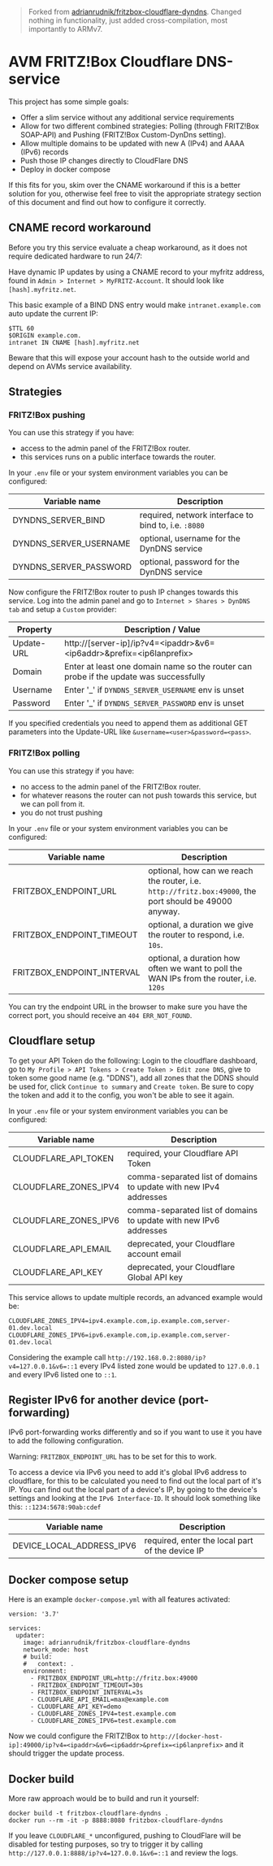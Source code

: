 > Forked from [adrianrudnik/fritzbox-cloudflare-dyndns](https://github.com/adrianrudnik/fritzbox-cloudflare-dyndns).
Changed nothing in functionality, just added cross-compilation, most importantly to ARMv7.

# AVM FRITZ!Box Cloudflare DNS-service

This project has some simple goals:

- Offer a slim service without any additional service requirements
- Allow for two different combined strategies: Polling (through FRITZ!Box SOAP-API) and Pushing (FRITZ!Box Custom-DynDns setting).
- Allow multiple domains to be updated with new A (IPv4) and AAAA (IPv6) records
- Push those IP changes directly to CloudFlare DNS
- Deploy in docker compose

If this fits for you, skim over the CNAME workaround if this is a better solution for you, otherwise feel free to visit
the appropriate strategy section of this document and find out how to configure it correctly.

## CNAME record workaround

Before you try this service evaluate a cheap workaround, as it does not require dedicated hardware to run 24/7:

Have dynamic IP updates by using a CNAME record to your myfritz address, found in `Admin > Internet > MyFRITZ-Account`.
It should look like `[hash].myfritz.net`.

This basic example of a BIND DNS entry would make `intranet.example.com` auto update the current IP:

```
$TTL 60
$ORIGIN example.com.
intranet IN CNAME [hash].myfritz.net
```

Beware that this will expose your account hash to the outside world and depend on AVMs service availability.

## Strategies

### FRITZ!Box pushing

You can use this strategy if you have:

- access to the admin panel of the FRITZ!Box router.
- this services runs on a public interface towards the router.

In your `.env` file or your system environment variables you can be configured:

| Variable name          | Description                                          |
| ---------------------- | ---------------------------------------------------- |
| DYNDNS_SERVER_BIND     | required, network interface to bind to, i.e. `:8080` |
| DYNDNS_SERVER_USERNAME | optional, username for the DynDNS service            |
| DYNDNS_SERVER_PASSWORD | optional, password for the DynDNS service            |

Now configure the FRITZ!Box router to push IP changes towards this service. Log into the admin panel and go to
`Internet > Shares > DynDNS tab` and setup a  `Custom` provider:

| Property   | Description / Value                                                                   |
| ---------- | ------------------------------------------------------------------------------------- |
| Update-URL | http://[server-ip]/ip?v4=\<ipaddr\>&v6=\<ip6addr\>&prefix=\<ip6lanprefix\>            |
| Domain     | Enter at least one domain name so the router can probe if the update was successfully |
| Username   | Enter '_' if  `DYNDNS_SERVER_USERNAME` env is unset                                   |
| Password   | Enter '_' if `DYNDNS_SERVER_PASSWORD` env is unset                                    |

If you specified credentials you need to append them as additional GET parameters into the Update-URL like `&username=<user>&password=<pass>`.

### FRITZ!Box polling

You can use this strategy if you have:

- no access to the admin panel of the FRITZ!Box router.
- for whatever reasons the router can not push towards this service, but we can poll from it.
- you do not trust pushing

In your `.env` file or your system environment variables you can be configured:

| Variable name              | Description                                                                                            |
| -------------------------- | ------------------------------------------------------------------------------------------------------ |
| FRITZBOX_ENDPOINT_URL      | optional, how can we reach the router, i.e. `http://fritz.box:49000`, the port should be 49000 anyway. |
| FRITZBOX_ENDPOINT_TIMEOUT  | optional, a duration we give the router to respond, i.e. `10s`.                                        |
| FRITZBOX_ENDPOINT_INTERVAL | optional, a duration how often we want to poll the WAN IPs from the router, i.e. `120s`                |

You can try the endpoint URL in the browser to make sure you have the correct port, you should receive an `404 ERR_NOT_FOUND`.

## Cloudflare setup

To get your API Token do the following: Login to the cloudflare dashboard, go to `My Profile > API Tokens > Create Token > Edit zone DNS`, give to token some good name (e.g. "DDNS"), add all zones that the DDNS should be used for, click `Continue to summary` and `Create token`. Be sure to copy the token and add it to the config, you won't be able to see it again.

In your `.env` file or your system environment variables you can be configured:

| Variable name         | Description                                                       |
| --------------------- | ----------------------------------------------------------------- |
| CLOUDFLARE_API_TOKEN  | required, your Cloudflare API Token                               |
| CLOUDFLARE_ZONES_IPV4 | comma-separated list of domains to update with new IPv4 addresses |
| CLOUDFLARE_ZONES_IPV6 | comma-separated list of domains to update with new IPv6 addresses |
| CLOUDFLARE_API_EMAIL  | deprecated, your Cloudflare account email                         |
| CLOUDFLARE_API_KEY    | deprecated, your Cloudflare Global API key                        |

This service allows to update multiple records, an advanced example would be:

```env
CLOUDFLARE_ZONES_IPV4=ipv4.example.com,ip.example.com,server-01.dev.local
CLOUDFLARE_ZONES_IPV6=ipv6.example.com,ip.example.com,server-01.dev.local
```

Considering the example call `http://192.168.0.2:8080/ip?v4=127.0.0.1&v6=::1` every IPv4 listed zone would be updated to
`127.0.0.1` and every IPv6 listed one to `::1`.

## Register IPv6 for another device (port-forwarding)

IPv6 port-forwarding works differently and so if you want to use it you have to add the following configuration.

Warning: `FRITZBOX_ENDPOINT_URL` has to be set for this to work.

To access a device via IPv6 you need to add it's global IPv6 address to cloudflare, for this to be calculated you need to find out the local part of it's IP.
You can find out the local part of a device's IP, by going to the device's settings and looking at the `IPv6 Interface-ID`.
It should look something like this: `::1234:5678:90ab:cdef`

| Variable name             | Description                                     |
| ------------------------- | ----------------------------------------------- |
| DEVICE_LOCAL_ADDRESS_IPV6 | required, enter the local part of the device IP |

## Docker compose setup

Here is an example `docker-compose.yml` with all features activated:

```
version: '3.7'

services:
  updater:
    image: adrianrudnik/fritzbox-cloudflare-dyndns
    network_mode: host
    # build:
    #   context: .
    environment:
      - FRITZBOX_ENDPOINT_URL=http://fritz.box:49000
      - FRITZBOX_ENDPOINT_TIMEOUT=30s
      - FRITZBOX_ENDPOINT_INTERVAL=3s
      - CLOUDFLARE_API_EMAIL=max@example.com
      - CLOUDFLARE_API_KEY=demo
      - CLOUDFLARE_ZONES_IPV4=test.example.com
      - CLOUDFLARE_ZONES_IPV6=test.example.com
```

Now we could configure the FRITZ!Box to `http://[docker-host-ip]:49000/ip?v4=<ipaddr>&v6=<ip6addr>&prefix=<ip6lanprefix>` and it should trigger the update process.

## Docker build

More raw approach would be to build and run it yourself:

```
docker build -t fritzbox-cloudflare-dyndns .
docker run --rm -it -p 8888:8080 fritzbox-cloudflare-dyndns
```

If you leave `CLOUDFLARE_*` unconfigured, pushing to CloudFlare will be disabled for testing purposes, so try to
trigger it by calling `http://127.0.0.1:8888/ip?v4=127.0.0.1&v6=::1` and review the logs.
